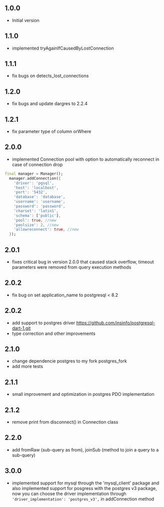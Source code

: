 ## 1.0.0

- Initial version

## 1.1.0

- implemented tryAgainIfCausedByLostConnection

## 1.1.1

- fix bugs on detects_lost_connections

## 1.2.0

- fix bugs and update dargres to 2.2.4

## 1.2.1

- fix parameter type of column orWhere

## 2.0.0

- implemented Connection pool with option to automatically reconnect in case of connection drop
```dart
final manager = Manager();
  manager.addConnection({
    'driver': 'pgsql',
    'host': 'localhost',
    'port': '5432',
    'database': 'database',
    'username': 'username',
    'password': 'password',
    'charset': 'latin1',  
    'schema': ['public'],
    'pool': true, //new
    'poolsize': 2, //new
    'allowreconnect': true, //new   
  });

```

## 2.0.1

- fixes critical bug in version 2.0.0 that caused stack overflow, timeout parameters were removed from query execution methods


## 2.0.2

- fix bug on set application_name to postgresql < 8.2  

## 2.0.2

- add support to postgres driver https://github.com/insinfo/postgresql-dart-1.git
- type correction and other improvements

## 2.1.0

- change dependencie postgres to my fork postgres_fork
- add more tests

## 2.1.1

- small improvement and optimization in postgres PDO implementation

## 2.1.2

- remove print from disconnect() in Connection class

## 2.2.0

- add fromRaw (sub-query as from), joinSub (method to join a query to a sub-query)

## 3.0.0

- implemented support for mysql through the 'mysql_client' package and also implemented support for posgress with the postgres v3 package, now you can choose the driver implementation through ``` 'driver_implementation': 'postgres_v3', ``` in addConnection method